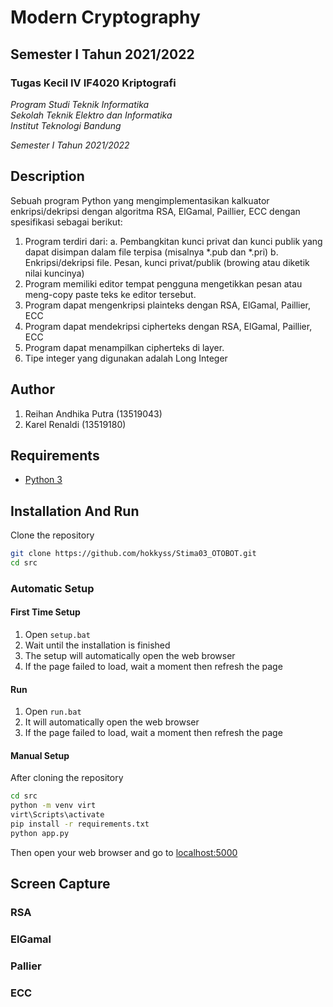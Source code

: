 # Modern Cryptography
## Semester I Tahun 2021/2022

### Tugas Kecil IV IF4020 Kriptografi

*Program Studi Teknik Informatika* <br />
*Sekolah Teknik Elektro dan Informatika* <br />
*Institut Teknologi Bandung* <br />

*Semester I Tahun 2021/2022*

## Description
Sebuah program Python yang mengimplementasikan kalkuator enkripsi/dekripsi dengan algoritma RSA, 
ElGamal, Paillier, ECC dengan spesifikasi sebagai berikut:
1. Program terdiri dari:
   a. Pembangkitan kunci privat dan kunci publik yang dapat disimpan dalam file terpisa (misalnya *.pub dan *.pri)
   b. Enkripsi/dekripsi file. Pesan, kunci privat/publik (browing atau diketik nilai kuncinya)
2. Program memiliki editor tempat pengguna mengetikkan pesan atau meng-copy paste teks ke editor tersebut.
3. Program dapat mengenkripsi plainteks dengan RSA, ElGamal, Paillier, ECC
4. Program dapat mendekripsi cipherteks dengan RSA, ElGamal, Paillier, ECC
5. Program dapat menampilkan cipherteks di layer.
6. Tipe integer yang digunakan adalah Long Integer

## Author
1. Reihan Andhika Putra (13519043)
2. Karel Renaldi		    (13519180)

## Requirements
- [Python 3](https://www.python.org/downloads/)

## Installation And Run
Clone the repository
```bash
git clone https://github.com/hokkyss/Stima03_OTOBOT.git
cd src
```
### Automatic Setup
#### First Time Setup
1. Open `setup.bat`
2. Wait until the installation is finished
3. The setup will automatically open the web browser
4. If the page failed to load, wait a moment then refresh the page

#### Run
1. Open `run.bat`
2. It will automatically open the web browser
3. If the page failed to load, wait a moment then refresh the page

#### Manual Setup
After cloning the repository
```bash 
cd src
python -m venv virt
virt\Scripts\activate
pip install -r requirements.txt
python app.py
```
Then open your web browser and go to [localhost:5000](http://localhost:5000)

## Screen Capture 
### RSA

### ElGamal

### Pallier

### ECC